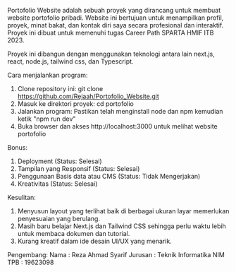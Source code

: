 Portofolio Website adalah sebuah proyek yang dirancang untuk membuat website portofolio pribadi. Website ini bertujuan untuk menampilkan profil, proyek, minat bakat, dan kontak diri saya secara profesional dan interaktif. Proyek ini dibuat untuk memenuhi tugas Career Path SPARTA HMIF ITB 2023.

Proyek ini dibangun dengan menggunakan teknologi antara lain next.js, react, node.js, tailwind css, dan Typescript.

Cara menjalankan program:
1. Clone repository ini: git clone https://github.com/Rejaah/Portofolio_Website.git
2. Masuk ke direktori proyek: cd portofolio
3. Jalankan program: Pastikan telah menginstall node dan npm kemudian ketik "npm run dev"
4. Buka browser dan akses http://localhost:3000 untuk melihat website portofolio

Bonus:
1. Deployment (Status: Selesai)
2. Tampilan yang Responsif (Status: Selesai)
3. Penggunaan Basis data atau CMS (Status: Tidak Mengerjakan)
4. Kreativitas (Status: Selesai)

Kesulitan:
1. Menyusun layout yang terlihat baik di berbagai ukuran layar memerlukan penyesuaian yang berulang.
2. Masih baru belajar Next.js dan Tailwind CSS sehingga perlu waktu lebih untuk membaca dokumen dan tutorial.
3. Kurang kreatif dalam ide desain UI/UX yang menarik.

Pengembang:
Nama : Reza Ahmad Syarif
Jurusan : Teknik Informatika
NIM TPB : 19623098
